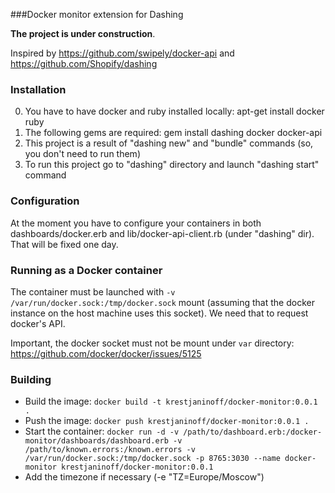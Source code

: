 ###Docker monitor extension for Dashing

**The project is under construction**.

Inspired by https://github.com/swipely/docker-api and https://github.com/Shopify/dashing

### Installation
0. You have to have docker and ruby installed locally: apt-get install docker ruby
1. The following gems are required: gem install dashing docker docker-api
2. This project is a result of "dashing new" and "bundle" commands (so, you don't need to run them)
3. To run this project go to "dashing" directory and launch "dashing start" command

### Configuration
At the moment you have to configure your containers in both dashboards/docker.erb
and lib/docker-api-client.rb (under "dashing" dir). That will be fixed one day.

### Running as a Docker container
The container must be launched with `-v /var/run/docker.sock:/tmp/docker.sock`
mount (assuming that the docker instance on the host machine uses this socket).
We need that to request docker's API.

Important, the docker socket must not be mount under `var` directory: https://github.com/docker/docker/issues/5125

### Building
* Build the image: `docker build -t krestjaninoff/docker-monitor:0.0.1 .`
* Push the image: `docker push krestjaninoff/docker-monitor:0.0.1 .`
* Start the container: `docker run -d -v /path/to/dashboard.erb:/docker-monitor/dashboards/dashboard.erb -v /path/to/known.errors:/known.errors -v /var/run/docker.sock:/tmp/docker.sock -p 8765:3030 --name docker-monitor krestjaninoff/docker-monitor:0.0.1`
* Add the timezone if necessary (-e "TZ=Europe/Moscow")
